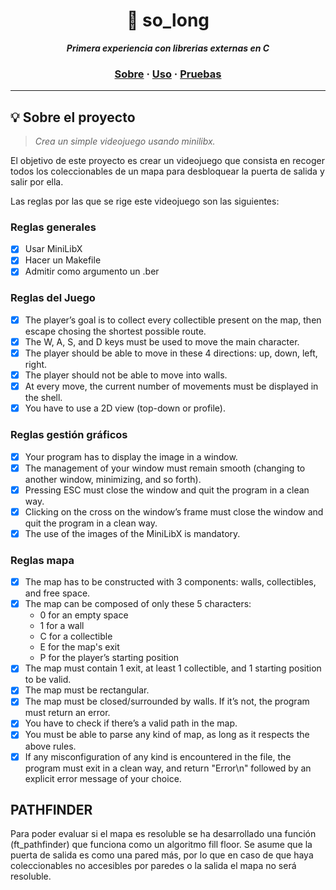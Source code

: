 <h1 align="center">
	📖 so_long
</h1>

<p align="center">
	<b><i>Primera experiencia con librerias externas en C</i></b><br>

<h3 align="center">
	<a href="#%EF%B8%8F-about">Sobre</a>
	<span> · </span>
	<a href="#%EF%B8%8F-usage">Uso</a>
	<span> · </span>
	<a href="#-testing">Pruebas</a>
</h3>

---

## 💡 Sobre el proyecto

> _Crea un simple videojuego usando minilibx._

El objetivo de este proyecto es crear un videojuego que consista en recoger todos los coleccionables de un mapa para desbloquear la puerta de salida y salir por ella.

Las reglas por las que se rige este videojuego son las siguientes:

### Reglas generales

- [x] Usar MiniLibX
- [x] Hacer un Makefile
- [x] Admitir como argumento un .ber

### Reglas del Juego
- [x] The player’s goal is to collect every collectible present on the map, then escape chosing the shortest possible route.
- [x] The W, A, S, and D keys must be used to move the main character.
- [x] The player should be able to move in these 4 directions: up, down, left, right.
- [x] The player should not be able to move into walls.
- [x] At every move, the current number of movements must be displayed in the shell.
- [x] You have to use a 2D view (top-down or profile).

### Reglas gestión gráficos
- [x] Your program has to display the image in a window.
- [x] The management of your window must remain smooth (changing to another window, minimizing, and so forth).
- [x] Pressing ESC must close the window and quit the program in a clean way.
- [x] Clicking on the cross on the window’s frame must close the window and quit the
program in a clean way.
- [x] The use of the images of the MiniLibX is mandatory.

### Reglas mapa
- [x] The map has to be constructed with 3 components: walls, collectibles, and free
space.
- [x] The map can be composed of only these 5 characters:
    - 0 for an empty space
    - 1 for a wall
    - C for a collectible
    - E for the map's exit
    - P for the player’s starting position
- [x]  The map must contain 1 exit, at least 1 collectible, and 1 starting position to
be valid.
- [x] The map must be rectangular.
- [x] The map must be closed/surrounded by walls. If it’s not, the program must return an error.
- [x] You have to check if there’s a valid path in the map.
- [x] You must be able to parse any kind of map, as long as it respects the above rules.
- [x] If any misconfiguration of any kind is encountered in the file, the program must exit in a clean way, and return "Error\n" followed by an explicit error message of your choice.

## PATHFINDER
Para poder evaluar si el mapa es resoluble se ha desarrollado una función (ft_pathfinder) que funciona como un algoritmo fill floor. Se asume que la puerta de salida es como una pared más, por lo que en caso de que haya coleccionables no accesibles por paredes o la salida el mapa no será resoluble.
